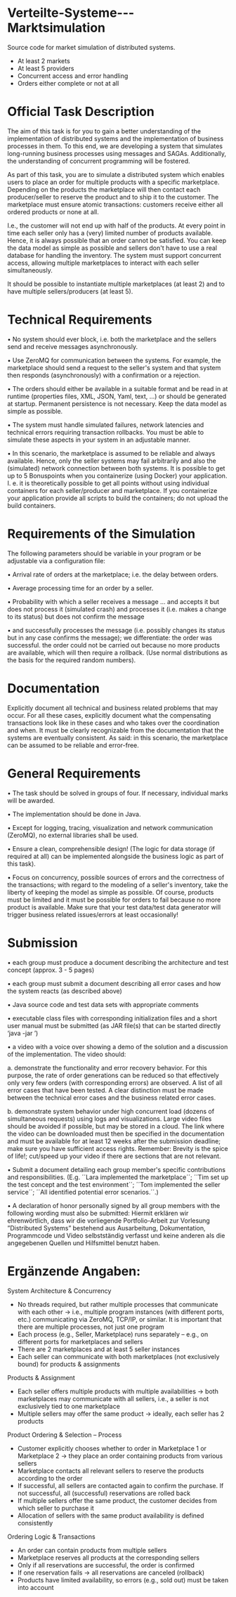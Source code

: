 # Verteilte-Systeme---Marktsimulation

Source code for market simulation of distributed systems.
- At least 2 markets
- At least 5 providers
- Concurrent access and error handling
- Orders either complete or not at all

# Official Task Description
The aim of this task is for you to gain a better understanding of the implementation of distributed systems
and the implementation of business processes in them. To this end, we are developing a system that
simulates long-running business processes using messages and SAGAs. Additionally, the
understanding of concurrent programming will be fostered.

As part of this task, you are to simulate a distributed system which enables users to place an order for
multiple products with a specific marketplace. Depending on the products the marketplace will then contact
each producer/seller to reserve the product and to ship it to the customer. The marketplace must ensure
atomic transactions: customers receive either all ordered products or none at all.

I.e., the customer will not end up with half of the products. At every point in time each seller only has a (very)
limited number of products available. Hence, it is always possible that an order cannot be satisfied. You can
keep the data model as simple as possible and sellers don't have to use a real database for handling the
inventory. The system must support concurrent access, allowing multiple marketplaces to interact with each
seller simultaneously.

It should be possible to instantiate multiple marketplaces (at least 2) and to have multiple sellers/producers
(at least 5).

# Technical Requirements
• No system should ever block, i.e. both the marketplace and the sellers send and receive messages
asynchronously.

• Use ZeroMQ for communication between the systems. For example, the marketplace should send a
request to the seller's system and that system then responds (asynchronously) with a confirmation or a
rejection.

• The orders should either be available in a suitable format and be read in at runtime (properties files,
XML, JSON, Yaml, text, ...) or should be generated at startup. Permanent persistence is not necessary.
Keep the data model as simple as possible.

• The system must handle simulated failures, network latencies and technical errors requiring transaction
rollbacks. You must be able to simulate these aspects in your system in an adjustable manner.

• In this scenario, the marketplace is assumed to be reliable and always available. Hence, only the seller
systems may fail arbitrarily and also the (simulated) network connection between both systems.
It is possible to get up to 5 Bonuspoints when you containerize (using Docker) your application. I. e. it is
theoretically possible to get all points without using individual containers for each seller/producer and
marketplace. If you containerize your application provide all scripts to build the containers; do not upload the
build containers.

# Requirements of the Simulation
The following parameters should be variable in your program or be adjustable via a configuration file:

• Arrival rate of orders at the marketplace; i.e. the delay between orders.

• Average processing time for an order by a seller.

• Probability with which a seller receives a message ...
and accepts it but does not process it (simulated crash)
and processes it (i.e. makes a change to its status) but does not confirm the message

• and successfully processes the message (i.e. possibly changes its status but in any case confirms
the message); we differentiate:
the order was successful.
the order could not be carried out because no more products are available, which will
then require a rollback.
(Use normal distributions as the basis for the required random numbers).

# Documentation
Explicitly document all technical and business related problems that may occur. For all these cases,
explicitly document what the compensating transactions look like in these cases and who takes over the
coordination and when. It must be clearly recognizable from the documentation that the systems are
eventually consistent. As said: in this scenario, the marketplace can be assumed to be reliable and error-free.

# General Requirements
• The task should be solved in groups of four. If necessary, individual marks will be awarded.

• The implementation should be done in Java.

• Except for logging, tracing, visualization and network communication (ZeroMQ), no external libraries
shall be used.

• Ensure a clean, comprehensible design!
(The logic for data storage (if required at all) can be implemented alongside the business logic as part of
this task).

• Focus on concurrency, possible sources of errors and the correctness of the transactions; with regard to
the modeling of a seller's inventory, take the liberty of keeping the model as simple as possible. Of
course, products must be limited and it must be possible for orders to fail because no more product is
available. Make sure that your test data/test data generator will trigger business related issues/errors at
least occasionally!

# Submission
• each group must produce a document describing the architecture and test concept (approx. 3 - 5 pages)

• each group must submit a document describing all error cases and how the system reacts (as described
above)

• Java source code and test data sets with appropriate comments

• executable class files with corresponding initialization files and a short user manual must be submitted
(as JAR file(s) that can be started directly ‘java -jar <jar file> <parameter>’)

• a video with a voice over showing a demo of the solution and a discussion of the implementation.
The video should:

  a. demonstrate the functionality and error recovery behavior. For this purpose, the rate of order
generations can be reduced so that effectively only very few orders (with corresponding errors)
are observed. A list of all error cases that have been tested. A clear distinction must be made
between the technical error cases and the business related error cases.

  b. demonstrate system behavior under high concurrent load (dozens of simultaneous requests) using
logs and visualizations.
Large video files should be avoided if possible, but may be stored in a cloud. The link where the video
can be downloaded must then be specified in the documentation and must be available for at least 12
weeks after the submission deadline; make sure you have sufficient access rights.
Remember: Brevity is the spice of life!; cut/speed up your video if there are sections that are not
relevant.

• Submit a document detailing each group member's specific contributions and responsibilities.
(E.g. ´´Lara implemented the marketplace´´; ´´Tim set up the test concept and the test environment´´;
´´Tom implemented the seller service´´; ´´All identified potential error scenarios.´´.)

• A declaration of honor personally signed by all group members with the following wording must also be
submitted:
Hiermit erklären wir ehrenwörtlich, dass wir die vorliegende Portfolio-Arbeit zur Vorlesung
”Distributed Systems” bestehend aus Ausarbeitung, Dokumentation, Programmcode und Video
selbstständig verfasst und keine anderen als die angegebenen Quellen und Hilfsmittel benutzt
haben.

# Ergänzende Angaben:
System Architecture & Concurrency
- No threads required, but rather multiple processes that communicate with each other → i.e., multiple program instances (with different ports, etc.) communicating via ZeroMQ, TCP/IP, or similar. It is important that there are multiple processes, not just one program
- Each process (e.g., Seller, Marketplace) runs separately – e.g., on different ports for marketplaces and sellers
- There are 2 marketplaces and at least 5 seller instances
- Each seller can communicate with both marketplaces (not exclusively bound) for products & assignments

Products & Assignment
- Each seller offers multiple products with multiple availabilities → both marketplaces may communicate with all sellers, i.e., a seller is not exclusively tied to one marketplace
- Multiple sellers may offer the same product → ideally, each seller has 2 products

Product Ordering & Selection – Process
- Customer explicitly chooses whether to order in Marketplace 1 or Marketplace 2 → they place an order containing products from various sellers
- Marketplace contacts all relevant sellers to reserve the products according to the order
- If successful, all sellers are contacted again to confirm the purchase. If not successful, all (successful) reservations are rolled back
- If multiple sellers offer the same product, the customer decides from which seller to purchase it
- Allocation of sellers with the same product availability is defined consistently

Ordering Logic & Transactions
- An order can contain products from multiple sellers
- Marketplace reserves all products at the corresponding sellers
- Only if all reservations are successful, the order is confirmed
- If one reservation fails → all reservations are canceled (rollback)
- Products have limited availability, so errors (e.g., sold out) must be taken into account

